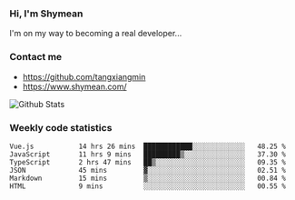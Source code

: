 ### Hi, I'm Shymean

I'm on my way to becoming a real developer...

### Contact me

- <https://github.com/tangxiangmin>
- <https://www.shymean.com/>

![Github Stats](https://github-readme-stats.vercel.app/api?username=tangxiangmin&show_icons=true&theme=dark)


###  Weekly code statistics

<!--START_SECTION:waka-->

```text
Vue.js           14 hrs 26 mins  ████████████░░░░░░░░░░░░░   48.25 %
JavaScript       11 hrs 9 mins   █████████▒░░░░░░░░░░░░░░░   37.30 %
TypeScript       2 hrs 47 mins   ██▒░░░░░░░░░░░░░░░░░░░░░░   09.35 %
JSON             45 mins         ▓░░░░░░░░░░░░░░░░░░░░░░░░   02.51 %
Markdown         15 mins         ▒░░░░░░░░░░░░░░░░░░░░░░░░   00.84 %
HTML             9 mins          ░░░░░░░░░░░░░░░░░░░░░░░░░   00.55 %
```

<!--END_SECTION:waka-->